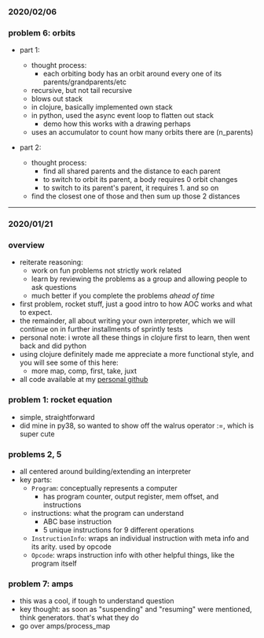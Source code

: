 ### 2020/02/06
### problem 6: orbits
 - part 1:
     - thought process:
        - each orbiting body has an orbit around every one of its parents/grandparents/etc
     - recursive, but not tail recursive
     - blows out stack
     - in clojure, basically implemented own stack
     - in python, used the async event loop to flatten out stack
         - demo how this works with a drawing perhaps
     - uses an accumulator to count how many orbits there are (n_parents)
     
 - part 2:
    - thought process:
        - find all shared parents and the distance to each parent
        - to switch to orbit its parent, a body requires 0 orbit changes
        - to switch to its parent's parent, it requires 1. and so on
    - find the closest one of those and then sum up those 2 distances
    
---

### 2020/01/21
### overview
 - reiterate reasoning:
     - work on fun problems not strictly work related
     - learn by reviewing the problems as a group and allowing people to ask questions
     - much better if you complete the problems _ahead of time_
 - first problem, rocket stuff, just a good intro to how AOC works and what to expect.
 - the remainder, all about writing your own interpreter, which we will continue
  on in further installments of sprintly tests
 - personal note: i wrote all these things in clojure first to learn, then went back and did python
 - using clojure definitely made me appreciate a more functional style, and you will see some of this here:
    - more map, comp, first, take, juxt
 - all code available at my [personal github](https://github.com/sweettuse/pyaoc2019)


### problem 1: rocket equation
 - simple, straightforward
 - did mine in py38, so wanted to show off the walrus operator :=, which is super cute

### problems 2, 5
 - all centered around building/extending an interpreter
 - key parts:
    - `Program`: conceptually represents a computer
       - has program counter, output register, mem offset, and instructions
    - instructions: what the program can understand
       - ABC base instruction
       - 5 unique instructions for 9 different operations
    - `InstructionInfo`: wraps an individual instruction with meta info and its arity. used by opcode
    - `Opcode`: wraps instruction info with other helpful things, like the program itself


### problem 7: amps
 - this was a cool, if tough to understand question
 - key thought: as soon as "suspending" and "resuming" were mentioned, think generators. that's what they do
 - go over amps/process_map

